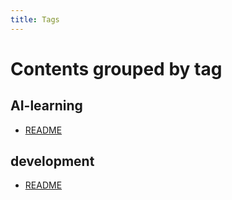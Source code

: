 ```yaml
---
title: Tags
---
```


# Contents grouped by tag



## <span class="tag">AI-learning</span>

  * [README](notebooks-101-dev/README.md)

 


## <span class="tag">development</span>

  * [README](notebooks-101-dev/README.md)

 
